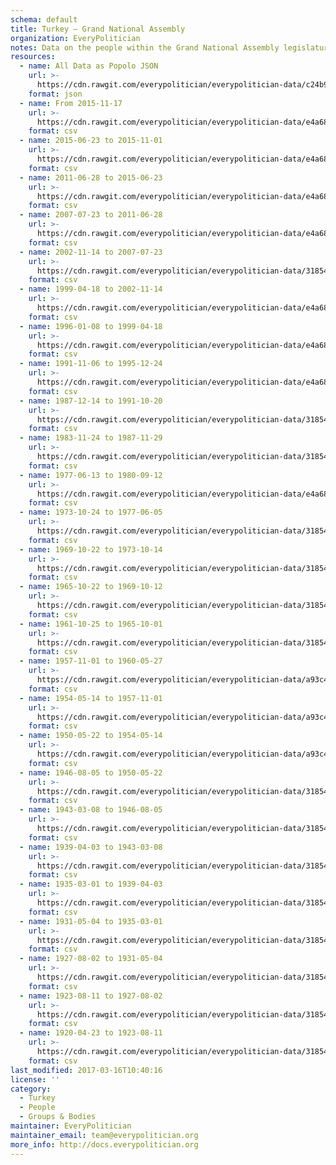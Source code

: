 ```yaml
---
schema: default
title: Turkey — Grand National Assembly
organization: EveryPolitician
notes: Data on the people within the Grand National Assembly legislature of Turkey.
resources:
  - name: All Data as Popolo JSON
    url: >-
      https://cdn.rawgit.com/everypolitician/everypolitician-data/c24b92e77edb43199d85ed8487c0478d3015f732/data/Turkey/Assembly/ep-popolo-v1.0.json
    format: json
  - name: From 2015-11-17
    url: >-
      https://cdn.rawgit.com/everypolitician/everypolitician-data/e4a6836a58e4f53fe5248ac7f57b4f42cb4c026e/data/Turkey/Assembly/term-26.csv
    format: csv
  - name: 2015-06-23 to 2015-11-01
    url: >-
      https://cdn.rawgit.com/everypolitician/everypolitician-data/e4a6836a58e4f53fe5248ac7f57b4f42cb4c026e/data/Turkey/Assembly/term-25.csv
    format: csv
  - name: 2011-06-28 to 2015-06-23
    url: >-
      https://cdn.rawgit.com/everypolitician/everypolitician-data/e4a6836a58e4f53fe5248ac7f57b4f42cb4c026e/data/Turkey/Assembly/term-24.csv
    format: csv
  - name: 2007-07-23 to 2011-06-28
    url: >-
      https://cdn.rawgit.com/everypolitician/everypolitician-data/e4a6836a58e4f53fe5248ac7f57b4f42cb4c026e/data/Turkey/Assembly/term-23.csv
    format: csv
  - name: 2002-11-14 to 2007-07-23
    url: >-
      https://cdn.rawgit.com/everypolitician/everypolitician-data/31854f39f2d55f0fb841cf778a86b66c41fde434/data/Turkey/Assembly/term-22.csv
    format: csv
  - name: 1999-04-18 to 2002-11-14
    url: >-
      https://cdn.rawgit.com/everypolitician/everypolitician-data/e4a6836a58e4f53fe5248ac7f57b4f42cb4c026e/data/Turkey/Assembly/term-21.csv
    format: csv
  - name: 1996-01-08 to 1999-04-18
    url: >-
      https://cdn.rawgit.com/everypolitician/everypolitician-data/e4a6836a58e4f53fe5248ac7f57b4f42cb4c026e/data/Turkey/Assembly/term-20.csv
    format: csv
  - name: 1991-11-06 to 1995-12-24
    url: >-
      https://cdn.rawgit.com/everypolitician/everypolitician-data/e4a6836a58e4f53fe5248ac7f57b4f42cb4c026e/data/Turkey/Assembly/term-19.csv
    format: csv
  - name: 1987-12-14 to 1991-10-20
    url: >-
      https://cdn.rawgit.com/everypolitician/everypolitician-data/31854f39f2d55f0fb841cf778a86b66c41fde434/data/Turkey/Assembly/term-18.csv
    format: csv
  - name: 1983-11-24 to 1987-11-29
    url: >-
      https://cdn.rawgit.com/everypolitician/everypolitician-data/31854f39f2d55f0fb841cf778a86b66c41fde434/data/Turkey/Assembly/term-17.csv
    format: csv
  - name: 1977-06-13 to 1980-09-12
    url: >-
      https://cdn.rawgit.com/everypolitician/everypolitician-data/e4a6836a58e4f53fe5248ac7f57b4f42cb4c026e/data/Turkey/Assembly/term-16.csv
    format: csv
  - name: 1973-10-24 to 1977-06-05
    url: >-
      https://cdn.rawgit.com/everypolitician/everypolitician-data/31854f39f2d55f0fb841cf778a86b66c41fde434/data/Turkey/Assembly/term-15.csv
    format: csv
  - name: 1969-10-22 to 1973-10-14
    url: >-
      https://cdn.rawgit.com/everypolitician/everypolitician-data/31854f39f2d55f0fb841cf778a86b66c41fde434/data/Turkey/Assembly/term-14.csv
    format: csv
  - name: 1965-10-22 to 1969-10-12
    url: >-
      https://cdn.rawgit.com/everypolitician/everypolitician-data/31854f39f2d55f0fb841cf778a86b66c41fde434/data/Turkey/Assembly/term-13.csv
    format: csv
  - name: 1961-10-25 to 1965-10-01
    url: >-
      https://cdn.rawgit.com/everypolitician/everypolitician-data/31854f39f2d55f0fb841cf778a86b66c41fde434/data/Turkey/Assembly/term-12.csv
    format: csv
  - name: 1957-11-01 to 1960-05-27
    url: >-
      https://cdn.rawgit.com/everypolitician/everypolitician-data/a93c46634b6cd3fd9716ec5ef28343cc9cf699cd/data/Turkey/Assembly/term-11.csv
    format: csv
  - name: 1954-05-14 to 1957-11-01
    url: >-
      https://cdn.rawgit.com/everypolitician/everypolitician-data/a93c46634b6cd3fd9716ec5ef28343cc9cf699cd/data/Turkey/Assembly/term-10.csv
    format: csv
  - name: 1950-05-22 to 1954-05-14
    url: >-
      https://cdn.rawgit.com/everypolitician/everypolitician-data/a93c46634b6cd3fd9716ec5ef28343cc9cf699cd/data/Turkey/Assembly/term-9.csv
    format: csv
  - name: 1946-08-05 to 1950-05-22
    url: >-
      https://cdn.rawgit.com/everypolitician/everypolitician-data/31854f39f2d55f0fb841cf778a86b66c41fde434/data/Turkey/Assembly/term-8.csv
    format: csv
  - name: 1943-03-08 to 1946-08-05
    url: >-
      https://cdn.rawgit.com/everypolitician/everypolitician-data/31854f39f2d55f0fb841cf778a86b66c41fde434/data/Turkey/Assembly/term-7.csv
    format: csv
  - name: 1939-04-03 to 1943-03-08
    url: >-
      https://cdn.rawgit.com/everypolitician/everypolitician-data/31854f39f2d55f0fb841cf778a86b66c41fde434/data/Turkey/Assembly/term-6.csv
    format: csv
  - name: 1935-03-01 to 1939-04-03
    url: >-
      https://cdn.rawgit.com/everypolitician/everypolitician-data/31854f39f2d55f0fb841cf778a86b66c41fde434/data/Turkey/Assembly/term-5.csv
    format: csv
  - name: 1931-05-04 to 1935-03-01
    url: >-
      https://cdn.rawgit.com/everypolitician/everypolitician-data/31854f39f2d55f0fb841cf778a86b66c41fde434/data/Turkey/Assembly/term-4.csv
    format: csv
  - name: 1927-08-02 to 1931-05-04
    url: >-
      https://cdn.rawgit.com/everypolitician/everypolitician-data/31854f39f2d55f0fb841cf778a86b66c41fde434/data/Turkey/Assembly/term-3.csv
    format: csv
  - name: 1923-08-11 to 1927-08-02
    url: >-
      https://cdn.rawgit.com/everypolitician/everypolitician-data/31854f39f2d55f0fb841cf778a86b66c41fde434/data/Turkey/Assembly/term-2.csv
    format: csv
  - name: 1920-04-23 to 1923-08-11
    url: >-
      https://cdn.rawgit.com/everypolitician/everypolitician-data/31854f39f2d55f0fb841cf778a86b66c41fde434/data/Turkey/Assembly/term-1.csv
    format: csv
last_modified: 2017-03-16T10:40:16
license: ''
category:
  - Turkey
  - People
  - Groups & Bodies
maintainer: EveryPolitician
maintainer_email: team@everypolitician.org
more_info: http://docs.everypolitician.org
---
```

